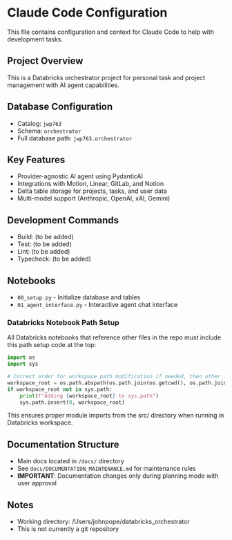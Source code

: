 # Claude Code Configuration

This file contains configuration and context for Claude Code to help with development tasks.

## Project Overview
This is a Databricks orchestrator project for personal task and project management with AI agent capabilities.

## Database Configuration
- Catalog: `jwp763`
- Schema: `orchestrator`
- Full database path: `jwp763.orchestrator`

## Key Features
- Provider-agnostic AI agent using PydanticAI
- Integrations with Motion, Linear, GitLab, and Notion
- Delta table storage for projects, tasks, and user data
- Multi-model support (Anthropic, OpenAI, xAI, Gemini)

## Development Commands
- Build: (to be added)
- Test: (to be added)
- Lint: (to be added)
- Typecheck: (to be added)

## Notebooks
- `00_setup.py` - Initialize database and tables
- `01_agent_interface.py` - Interactive agent chat interface

### Databricks Notebook Path Setup
All Databricks notebooks that reference other files in the repo must include this path setup code at the top:

```python
import os
import sys

# Correct order for workspace path modification if needed, then other imports
workspace_root = os.path.abspath(os.path.join(os.getcwd(), os.path.join(os.pardir, os.pardir, os.pardir)))
if workspace_root not in sys.path:
    print(f"Adding {workspace_root} to sys.path")
    sys.path.insert(0, workspace_root)
```

This ensures proper module imports from the src/ directory when running in Databricks workspace.

## Documentation Structure
- Main docs located in `/docs/` directory
- See `docs/DOCUMENTATION_MAINTENANCE.md` for maintenance rules
- **IMPORTANT**: Documentation changes only during planning mode with user approval

## Notes
- Working directory: /Users/johnpope/databricks_orchestrator
- This is not currently a git repository